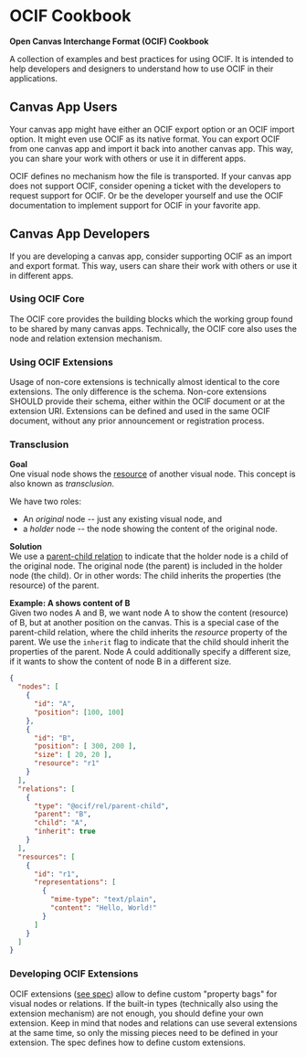 # OCIF Cookbook
**Open Canvas Interchange Format (OCIF) Cookbook** 

A collection of examples and best practices for using OCIF. It is intended to help developers and designers to understand how to use OCIF in their applications.



## Canvas App Users
Your canvas app might have either an OCIF export option or an OCIF import option. It might even use OCIF as its native format.
You can export OCIF from one canvas app and import it back into another canvas app. This way, you can share your work with others or use it in different apps.

OCIF defines no mechanism how the file is transported.
If your canvas app does not support OCIF, consider opening a ticket with the developers to request support for OCIF. Or be the developer yourself and use the OCIF documentation to implement support for OCIF in your favorite app.



## Canvas App Developers
If you are developing a canvas app, consider supporting OCIF as an import and export format. This way, users can share their work with others or use it in different apps.


### Using OCIF Core
The OCIF core provides the building blocks which the working group found to be shared by many canvas apps. Technically, the OCIF core also uses the node and relation extension mechanism.


### Using OCIF Extensions
Usage of non-core extensions is technically almost identical to the core extensions. The only difference is the schema. Non-core extensions SHOULD provide their schema, either within the OCIF document or at the extension URI. Extensions can be defined and used in the same OCIF document, without any prior announcement or registration process. 


### Transclusion
**Goal**  
One visual node shows the [resource](spec/0.4/spec.md#resources) of another visual node.
This concept is also known as _transclusion_.

We have two roles:
- An _original_ node -- just any existing visual node, and
- a _holder_ node -- the node showing the content of the original node.

**Solution**  
We use a [parent-child relation](spec/0.4/extensions.md#parent-child-relation) to indicate that the holder node is a child of the original node.
The original node (the parent) is included in the holder node (the child).
Or in other words: The child inherits the properties (the resource) of the parent.

**Example: A shows content of B**  
Given two nodes A and B, we want node A to show the content (resource) of B, but at another position on the canvas.
This is a special case of the parent-child relation, where the child inherits the _resource_ property of the parent.
We use the `inherit` flag to indicate that the child should inherit the properties of the parent.
Node A could additionally specify a different size, if it wants to show the content of node B in a different size.
```json
{
  "nodes": [
    {
      "id": "A",
      "position": [100, 100]
    },
    {
      "id": "B",
      "position": [ 300, 200 ],
      "size": [ 20, 20 ],
      "resource": "r1"
    }
  ],
  "relations": [
    {
      "type": "@ocif/rel/parent-child",
      "parent": "B",
      "child": "A",
      "inherit": true
    }
  ],
  "resources": [
    {
      "id": "r1",
      "representations": [
        {
          "mime-type": "text/plain",
          "content": "Hello, World!"
        }
      ]
    }
  ]
}
```







### Developing OCIF Extensions
OCIF extensions ([see spec](spec.md#)) allow to define custom "property bags" for visual nodes or relations.
If the built-in types (technically also using the extension mechanism) are not enough, you should define your own extension.
Keep in mind that nodes and relations can use several extensions at the same time, so only the missing pieces need to be defined in your extension.
The spec defines how to define custom extensions.
